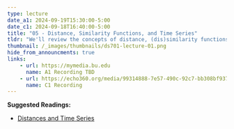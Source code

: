 ```yaml
---
type: lecture
date_a1: 2024-09-19T15:30:00-5:00
date_c1: 2024-09-18T16:40:00-5:00
title: "05 - Distance, Similarity Functions, and Time Series"
tldr: "We'll review the concepts of distance, (dis)similarity functions, and time series."
thumbnail: /_images/thumbnails/ds701-lecture-01.png
hide_from_announcments: true
links: 
    - url: https://mymedia.bu.edu
      name: A1 Recording TBD
    - url: https://echo360.org/media/99314888-7e57-490c-92c7-bb308bf9373a/public
      name: C1 Recording
---
```


**Suggested Readings:**
- [Distances and Time Series](https://tools4ds.github.io/DS701-Course-Notes/05-Distances-Timeseries.html)
